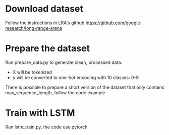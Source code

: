 # Download dataset
Follow the instructions in LRA's github https://github.com/google-research/long-range-arena

# Prepare the dataset
Run prepare_data.py to generate clean, processed data. 
- X will be tokenized
- y will be converted to one-hot encoding with 10 classes: 0-9

There is possible to prepare a short version of the dataset that only contains max_sequence_length, follow the code example

# Train with LSTM
Run lstm_train.py, the code use pytorch 